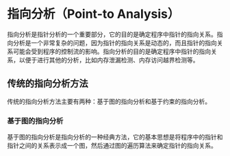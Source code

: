 指向分析（Point-to Analysis）
==========================

指向分析是指针分析的一个重要部分，它的目的是确定程序中指针的指向关系。指向分析是一个非常复杂的问题，因为指针的指向关系是动态的，而且指针的指向关系可能会受到程序的控制流的影响。指向分析的目的是确定程序中指针的指向关系，以便于进行其他的分析，比如内存泄漏检测、内存访问越界检测等。


## 传统的指向分析方法

传统的指向分析方法主要有两种：基于图的指向分析和基于约束的指向分析。

### 基于图的指向分析

基于图的指向分析是指向分析的一种经典方法，它的基本思想是将程序中的指针和指针之间的关系表示成一个图，然后通过图的遍历算法来确定指针的指向关系。

